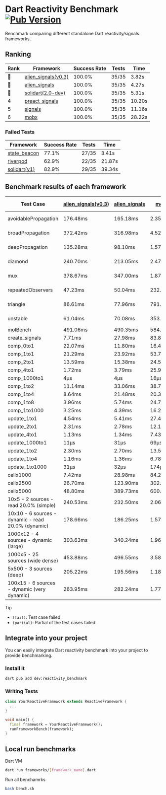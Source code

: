 # Dart Reactivity Benchmark [![Pub Version](https://img.shields.io/pub/v/reactivity_benchmark)](https://pub.dev/packages/reactivity_benchmark)

Benchmark comparing different standalone Dart reactivity/signals frameworks.

## Ranking

<!-- ranking start -->
| Rank | Framework | Success Rate | Tests | Time |
|------|-----------|--------------|-------|------|
| 🥇 | [alien_signals(v0.3)](https://github.com/medz/alien-signals-dart) | 100.0% | 35/35 | 3.82s |
| 🥈 | [alien_signals](https://github.com/medz/alien-signals-dart) | 100.0% | 35/35 | 4.27s |
| 🥉 | [solidart(2.0-dev)](https://github.com/nank1ro/solidart/tree/dev) | 100.0% | 35/35 | 5.31s |
| 4 | [preact_signals](https://pub.dev/packages/preact_signals) | 100.0% | 35/35 | 10.20s |
| 5 | [signals](https://github.com/rodydavis/signals.dart) | 100.0% | 35/35 | 11.16s |
| 6 | [mobx](https://github.com/mobxjs/mobx.dart) | 100.0% | 35/35 | 28.22s |

<!-- ranking end -->

### **Failed Tests**

<!-- fail start -->
| Framework | Success Rate | Tests | Time |
|-----------|--------------|-------|------|
| [state_beacon](https://github.com/jinyus/dart_beacon) | 77.1% | 27/35 | 3.41s |
| [riverpod](https://github.com/rrousselGit/riverpod) | 62.9% | 22/35 | 21.87s |
| [solidart(v1)](https://github.com/nank1ro/solidart) | 82.9% | 29/35 | 39.34s |

<!-- fail end -->

## Benchmark results of each framework

<!-- test-case start -->
| Test Case | [alien_signals(v0.3)](https://github.com/medz/alien-signals-dart) | [alien_signals](https://github.com/medz/alien-signals-dart) | [mobx](https://github.com/mobxjs/mobx.dart) | [preact_signals](https://pub.dev/packages/preact_signals) | [riverpod](https://github.com/rrousselGit/riverpod) | [signals](https://github.com/rodydavis/signals.dart) | [solidart(2.0-dev)](https://github.com/nank1ro/solidart/tree/dev) | [solidart(v1)](https://github.com/nank1ro/solidart) | [state_beacon](https://github.com/jinyus/dart_beacon) |
|---|---|---|---|---|---|---|---|---|---|
| avoidablePropagation | 176.48ms | 165.18ms | 2.35s | 202.01ms | 1.34s | 213.65ms | 272.37ms | 2.14s | 165.13ms (fail) |
| broadPropagation | 372.42ms | 316.98ms | 4.52s | 450.98ms | 77.94ms (fail) | 463.10ms | 501.47ms | 5.47s | 5.94ms (fail) |
| deepPropagation | 135.28ms | 98.10ms | 1.57s | 179.50ms | 1.87s (fail) | 167.33ms | 168.57ms | 2.00s | 141.20ms (fail) |
| diamond | 240.70ms | 213.05ms | 2.47s | 278.19ms | 2.49s (fail) | 282.82ms | 346.49ms | 3.46s | 186.82ms (fail) |
| mux | 378.67ms | 347.00ms | 1.87s | 400.19ms | 550.67ms (fail) | 407.65ms | 439.86ms | 2.01s | 191.96ms (fail) |
| repeatedObservers | 47.23ms | 50.04ms | 232.41ms | 39.74ms | 426.28ms (fail) | 44.73ms | 81.12ms | 220.18ms | 55.03ms (fail) |
| triangle | 86.61ms | 77.96ms | 791.02ms | 98.09ms | 918.59ms (fail) | 101.52ms | 117.57ms | 1.13s | 87.06ms (fail) |
| unstable | 61.04ms | 70.08ms | 353.11ms | 72.16ms | 582.72ms (fail) | 78.68ms | 96.72ms | 351.90ms | 337.79ms (fail) |
| molBench | 491.06ms | 490.35ms | 584.71ms | 487.55ms | 11.30ms | 487.13ms | 492.29ms | 1.71s | 862μs |
| create_signals | 7.71ms | 27.98ms | 83.81ms | 5.43ms | 23.64ms | 25.11ms | 93.11ms | 51.13ms | 58.59ms |
| comp_0to1 | 22.07ms | 11.80ms | 16.46ms | 17.22ms | 13.37ms | 11.51ms | 35.52ms | 22.47ms | 52.71ms |
| comp_1to1 | 21.29ms | 23.92ms | 53.78ms | 14.55ms | 22.89ms | 20.34ms | 49.58ms | 46.79ms | 54.72ms |
| comp_2to1 | 13.59ms | 15.38ms | 24.53ms | 16.93ms | 23.52ms | 7.79ms | 37.77ms | 37.79ms | 35.47ms |
| comp_4to1 | 1.72ms | 3.79ms | 25.97ms | 14.69ms | 6.32ms | 2.73ms | 5.00ms | 35.90ms | 15.79ms |
| comp_1000to1 | 4μs | 4μs | 16μs | 4μs | 3μs | 8μs | 17μs | 2.70ms | 40μs |
| comp_1to2 | 11.14ms | 33.06ms | 38.74ms | 18.86ms | 12.83ms | 15.21ms | 35.09ms | 27.94ms | 52.01ms |
| comp_1to4 | 8.64ms | 21.48ms | 20.33ms | 27.87ms | 22.62ms | 6.99ms | 17.22ms | 28.30ms | 44.31ms |
| comp_1to8 | 3.96ms | 5.74ms | 24.75ms | 6.26ms | 5.12ms | 6.16ms | 23.27ms | 22.94ms | 42.40ms |
| comp_1to1000 | 3.25ms | 4.39ms | 16.29ms | 6.67ms | 4.12ms | 4.14ms | 16.94ms | 18.18ms | 55.43ms |
| update_1to1 | 4.54ms | 5.41ms | 27.49ms | 8.66ms | 83.56ms | 8.91ms | 16.25ms | 43.74ms | 6.66ms |
| update_2to1 | 2.31ms | 2.78ms | 12.10ms | 4.25ms | 41.21ms | 4.48ms | 7.89ms | 21.42ms | 2.83ms |
| update_4to1 | 1.13ms | 1.34ms | 7.43ms | 2.17ms | 20.20ms | 2.20ms | 4.02ms | 10.79ms | 1.44ms |
| update_1000to1 | 11μs | 31μs | 69μs | 21μs | 193μs | 22μs | 51μs | 119μs | 14μs |
| update_1to2 | 2.30ms | 2.70ms | 13.56ms | 4.62ms | 41.83ms | 4.48ms | 8.02ms | 21.16ms | 2.83ms |
| update_1to4 | 1.16ms | 1.36ms | 6.78ms | 2.28ms | 20.37ms | 2.23ms | 4.01ms | 10.79ms | 1.44ms |
| update_1to1000 | 31μs | 32μs | 174μs | 977μs | 143μs | 42μs | 172μs | 210μs | 375μs |
| cellx1000 | 7.42ms | 28.98ms | 84.26ms | 9.72ms | N/A | 9.55ms | 13.11ms | 152.46ms | 5.25ms |
| cellx2500 | 26.70ms | 123.90ms | 302.13ms | 26.66ms | N/A | 32.02ms | 41.18ms | 445.55ms | 23.97ms |
| cellx5000 | 48.80ms | 389.73ms | 600.94ms | 69.86ms | N/A | 68.64ms | 86.82ms | 1.05s | 51.38ms |
| 10x5 - 2 sources - read 20.0% (simple) | 240.53ms | 232.50ms | 2.06s | 446.71ms | 2.08s | 509.02ms | 359.08ms | 2.60s (partial) | 235.69ms |
| 10x10 - 6 sources - dynamic - read 20.0% (dynamic) | 178.66ms | 186.25ms | 1.57s | 268.71ms | 1.42s (partial) | 279.74ms | 242.69ms | 2.37s (partial) | 200.49ms |
| 1000x12 - 4 sources - dynamic (large) | 303.63ms | 340.24ms | 1.96s | 3.63s | 2.55s (partial) | 3.88s | 469.68ms | 4.06s (partial) | 344.48ms |
| 1000x5 - 25 sources (wide dense) | 453.88ms | 496.55ms | 3.58s | 2.70s | 4.18s | 3.31s | 583.69ms | 5.05s (partial) | 491.98ms |
| 5x500 - 3 sources (deep) | 205.22ms | 195.56ms | 1.18s | 223.98ms | 1.32s | 223.50ms | 254.07ms | 1.97s (partial) | 206.41ms |
| 100x15 - 6 sources - dynamic (very dynamic) | 263.95ms | 282.24ms | 1.77s | 460.69ms | 1.72s (partial) | 477.93ms | 387.45ms | 2.76s (partial) | 255.24ms |

<!-- test-case end -->

> [!TIP]
> - `(fail)`: Test case failed
> - `(partial)`: Partial of the test cases failed

## Integrate into your project

You can easily integrate Dart reactivity benchmark into your project to provide benchmarking.

### Install it

```bash
dart pub add dev:reactivity_benchmark
```

### Writing Tests

```dart
class YourReactiveFramework extends ReactiveFramework {
  ...
}

void main() {
  final framework = YourReactiveFramework();
  runFrameworkBench(framework);
}
```

## Local run benchmarks

Dart VM
```bash
dart run frameworks/[framework_name].dart
```

Run all benchamrks
```bash
bash bench.sh
```
